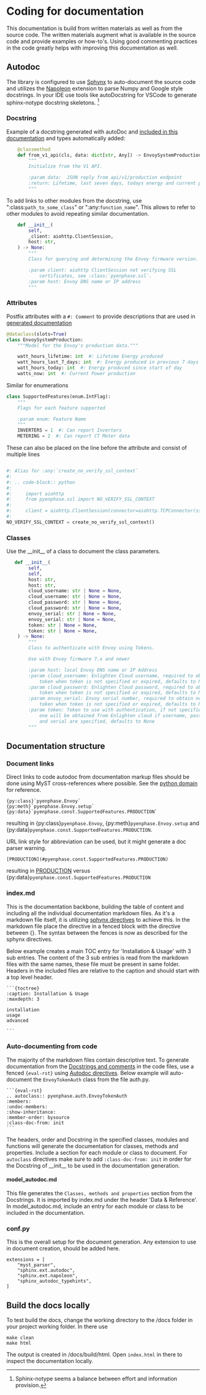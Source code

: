 # Coding for documentation

This documentation is build from written materials as well as from the source code. The written materials augment what is available in the source code and provide examples or how-to's. Using good commenting practices in the code greatly helps with improving this documentation as well.

## Autodoc

The library is configured to use [Sphynx](https://www.sphinx-doc.org/en/master/usage/extensions/autodoc.html) to auto-document the source code and utilizes the [Napoleon](https://www.sphinx-doc.org/en/master/usage/extensions/napoleon.html) extension to parse Numpy and Google style docstrings. In your IDE use tools like autoDocstring for VSCode to generate sphinx-notype docstring skeletons. [^1]

[^1]: Sphinx-notype seems a balance between effort and information provision.

### Docstring

Example of a docstring generated with autoDoc and [included in this documentation](#pyenphase.models.system_production.EnvoySystemProduction.from_v1_api) and types automatically added:

```python
    @classmethod
    def from_v1_api(cls, data: dict[str, Any]) -> EnvoySystemProduction:
        """
        Initialize from the V1 API.

        :param data:  JSON reply from api/v1/production endpoint
        :return: Lifetime, last seven days, todays energy and current power for solar production
        """
```

To add links to other modules from the docstring, use ":class:`path_to_some_class`" or ":any:`function_name`". This allows to refer to other modules to avoid repeating similar documentation.

```python
    def __init__(
        self,
        _client: aiohttp.ClientSession,
        host: str,
    ) -> None:
        """
        Class for querying and determining the Envoy firmware version.

        :param client: aiohttp ClientSession not verifying SSL
            certificates, see :class:`pyenphase.ssl`.
        :param host: Envoy DNS name or IP address
        """
```

### Attributes

Postfix attributes with a `#: Comment` to provide descriptions that are used in [generated documentation](#EnvoySystemProduction)

```python
@dataclass(slots=True)
class EnvoySystemProduction:
    """Model for the Envoy's production data."""

    watt_hours_lifetime: int  #: Lifetime Energy produced
    watt_hours_last_7_days: int  #: Energy produced in previous 7 days (not including today)
    watt_hours_today: int  #: Energy produced since start of day
    watts_now: int  #: Current Power production
```

Similar for enumerations

```python
class SupportedFeatures(enum.IntFlag):
    """
    Flags for each feature supported

    :param enum: Feature Name
    """
    INVERTERS = 1  #: Can report Inverters
    METERING = 2  #: Can report CT Meter data
```

These can also be placed on the line before the attribute and consist of multiple lines

```python

#: Alias for :any:`create_no_verify_ssl_context`
#:
#: .. code-block:: python
#:
#:     import aiohttp
#:     from pyenphase.ssl import NO_VERIFY_SSL_CONTEXT
#:
#:     client = aiohttp.ClientSession(connector=aiohttp.TCPConnector(ssl=NO_VERIFY_SSL_CONTEXT))
#:
NO_VERIFY_SSL_CONTEXT = create_no_verify_ssl_context()
```

### Classes

Use the \_\_init\_\_ of a class to document the class parameters.

```python
   def __init__(
        self,
        self,
        host: str,
        host: str,
        cloud_username: str | None = None,
        cloud_username: str | None = None,
        cloud_password: str | None = None,
        cloud_password: str | None = None,
        envoy_serial: str | None = None,
        envoy_serial: str | None = None,
        token: str | None = None,
        token: str | None = None,
    ) -> None:
        """
        Class to authenticate with Envoy using Tokens.

        Use with Envoy firmware 7.x and newer

        :param host: local Envoy DNS name or IP Address
        :param cloud_username: Enlighten Cloud username, required to obtain new
            token when token is not specified or expired, defaults to None
        :param cloud_password: Enlighten Cloud password, required to obtain new
            token when token is not specified or expired, defaults to None
        :param envoy_serial: Envoy serial number, required to obtain new
            token when token is not specified or expired, defaults to None
        :param token: Token to use with authentication, if not specified,
            one will be obtained from Enlighten cloud if username, password
            and serial are specified, defaults to None
        """
```

## Documentation structure

### Document links

Direct links to code autodoc from documentation markup files should be done using MyST cross-references where possible. See the [python domain](https://www.sphinx-doc.org/en/master/usage/domains/python.html) for reference.

```
{py:class}`pyenphase.Envoy`
{py:meth}`pyenphase.Envoy.setup`
{py:data}`pyenphase.const.SupportedFeatures.PRODUCTION`
```

resulting in {py:class}`pyenphase.Envoy`, {py:meth}`pyenphase.Envoy.setup` and {py:data}`pyenphase.const.SupportedFeatures.PRODUCTION`.

URL link style for abbreviation can be used, but it might generate a doc parser warning.

```text
[PRODUCTION](#pyenphase.const.SupportedFeatures.PRODUCTION)
```

resulting in [PRODUCTION](#pyenphase.const.SupportedFeatures.PRODUCTION) versus {py:data}`pyenphase.const.SupportedFeatures.PRODUCTION`

### index.md

This is the documentation backbone, building the table of content and including all the individual documentation markdown files. As it's a markdown file itself, it is utilizing [sphynx directives](https://www.sphinx-doc.org/en/master/usage/restructuredtext/directives.html) to achieve this. In the markdown file place the directive in a fenced block with the directive between {}. The syntax between the fences is now as described for the sphynx directives.

Below example creates a main TOC entry for 'Installation & Usage' with 3 sub entries. The content of the 3 sub entries is read from the markdown files with the same names, these file must be present in same folder. Headers in the included files are relative to the caption and should start with a top level header.

    ```{toctree}
    :caption: Installation & Usage
    :maxdepth: 3

    installation
    usage
    advanced

    ```

### Auto-documenting from code

The majority of the markdown files contain descriptive text. To generate documentation from the [Docstrings and comments](#autodoc) in the code files, use a fenced `{eval-rst}` using [Autodoc directives](https://www.sphinx-doc.org/en/master/usage/extensions/autodoc.html#directives). Below example will auto-document the `EnvoyTokenAuth` class from the file auth.py.

    ```{eval-rst}
    .. autoclass:: pyenphase.auth.EnvoyTokenAuth
    :members:
    :undoc-members:
    :show-inheritance:
    :member-order: bysource
    :class-doc-from: init
    ```

The headers, order and Docstring in the specified classes, modules and functions will generate the documentation for classes, methods and properties. Include a section for each module or class to document. For `autoclass` directives make sure to add `:class-doc-from: init` in order for the Docstring of \_\_init\_\_ to be used in the documentation generation.

#### model_autodoc.md

This file generates the `Classes, methods and properties` section from the Docstrings. It is imported by index.md under the header 'Data & Reference'. In model_autodoc.md, include an entry for each module or class to be included in the documentation.

### conf.py

This is the overall setup for the document generation. Any extension to use in document creation, should be added here.

    extensions = [
        "myst_parser",
        "sphinx.ext.autodoc",
        "sphinx.ext.napoleon",
        "sphinx_autodoc_typehints",
    ]

## Build the docs locally

To test build the docs, change the working directory to the /docs folder in your project working folder. In there use

    make clean
    make html

The output is created in /docs/build/html. Open `index.html` in there to inspect the documentation locally.
